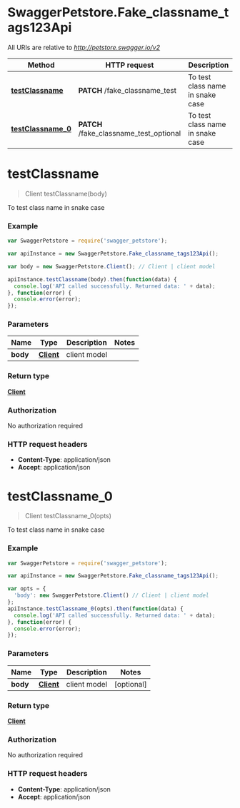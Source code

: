 # SwaggerPetstore.Fake_classname_tags123Api

All URIs are relative to *http://petstore.swagger.io/v2*

Method | HTTP request | Description
------------- | ------------- | -------------
[**testClassname**](Fake_classname_tags123Api.md#testClassname) | **PATCH** /fake_classname_test | To test class name in snake case
[**testClassname_0**](Fake_classname_tags123Api.md#testClassname_0) | **PATCH** /fake_classname_test_optional | To test class name in snake case


<a name="testClassname"></a>
# **testClassname**
> Client testClassname(body)

To test class name in snake case

### Example
```javascript
var SwaggerPetstore = require('swagger_petstore');

var apiInstance = new SwaggerPetstore.Fake_classname_tags123Api();

var body = new SwaggerPetstore.Client(); // Client | client model

apiInstance.testClassname(body).then(function(data) {
  console.log('API called successfully. Returned data: ' + data);
}, function(error) {
  console.error(error);
});

```

### Parameters

Name | Type | Description  | Notes
------------- | ------------- | ------------- | -------------
 **body** | [**Client**](Client.md)| client model | 

### Return type

[**Client**](Client.md)

### Authorization

No authorization required

### HTTP request headers

 - **Content-Type**: application/json
 - **Accept**: application/json

<a name="testClassname_0"></a>
# **testClassname_0**
> Client testClassname_0(opts)

To test class name in snake case

### Example
```javascript
var SwaggerPetstore = require('swagger_petstore');

var apiInstance = new SwaggerPetstore.Fake_classname_tags123Api();

var opts = { 
  'body': new SwaggerPetstore.Client() // Client | client model
};
apiInstance.testClassname_0(opts).then(function(data) {
  console.log('API called successfully. Returned data: ' + data);
}, function(error) {
  console.error(error);
});

```

### Parameters

Name | Type | Description  | Notes
------------- | ------------- | ------------- | -------------
 **body** | [**Client**](Client.md)| client model | [optional] 

### Return type

[**Client**](Client.md)

### Authorization

No authorization required

### HTTP request headers

 - **Content-Type**: application/json
 - **Accept**: application/json

